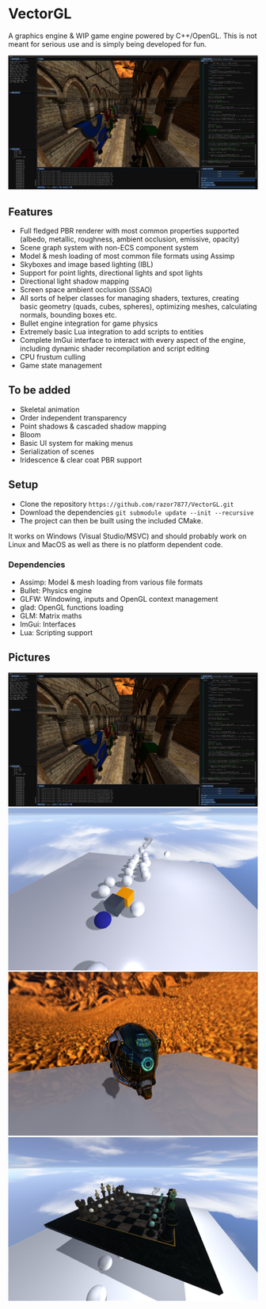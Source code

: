 # VectorGL
A graphics engine & WIP game engine powered by C++/OpenGL. This is not meant for serious use and is simply being developed for fun.

![](img/engine.png "")

## Features

- Full fledged PBR renderer with most common properties supported (albedo, metallic, roughness, ambient occlusion, emissive, opacity)
- Scene graph system with non-ECS component system
- Model & mesh loading of most common file formats using Assimp
- Skyboxes and image based lighting (IBL)
- Support for point lights, directional lights and spot lights
- Directional light shadow mapping
- Screen space ambient occlusion (SSAO)
- All sorts of helper classes for managing shaders, textures, creating basic geometry (quads, cubes, spheres), optimizing meshes, calculating normals, bounding boxes etc.
- Bullet engine integration for game physics
- Extremely basic Lua integration to add scripts to entities
- Complete ImGui interface to interact with every aspect of the engine, including dynamic shader recompilation and script editing
- CPU frustum culling
- Game state management

## To be added

- Skeletal animation
- Order independent transparency
- Point shadows & cascaded shadow mapping
- Bloom
- Basic UI system for making menus
- Serialization of scenes
- Iridescence & clear coat PBR support

## Setup
 - Clone the repository `https://github.com/razor7877/VectorGL.git`
 - Download the dependencies `git submodule update --init --recursive`
 - The project can then be built using the included CMake.
 
It works on Windows (Visual Studio/MSVC) and should probably work on Linux and MacOS as well as there is no platform dependent code.

### Dependencies

 - Assimp: Model & mesh loading from various file formats
 - Bullet: Physics engine
 - GLFW: Windowing, inputs and OpenGL context management
 - glad: OpenGL functions loading
 - GLM: Matrix maths
 - ImGui: Interfaces
 - Lua: Scripting support

## Pictures

![](img/engine.png "")
![](img/engine_2.png "")
![](img/engine_3.png "")
![](img/engine_4.png "")
